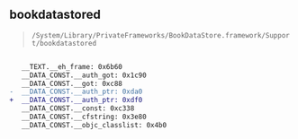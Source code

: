 ## bookdatastored

> `/System/Library/PrivateFrameworks/BookDataStore.framework/Support/bookdatastored`

```diff

   __TEXT.__eh_frame: 0x6b60
   __DATA_CONST.__auth_got: 0x1c90
   __DATA_CONST.__got: 0xc88
-  __DATA_CONST.__auth_ptr: 0xda0
+  __DATA_CONST.__auth_ptr: 0xdf0
   __DATA_CONST.__const: 0xc338
   __DATA_CONST.__cfstring: 0x3e80
   __DATA_CONST.__objc_classlist: 0x4b0

```
